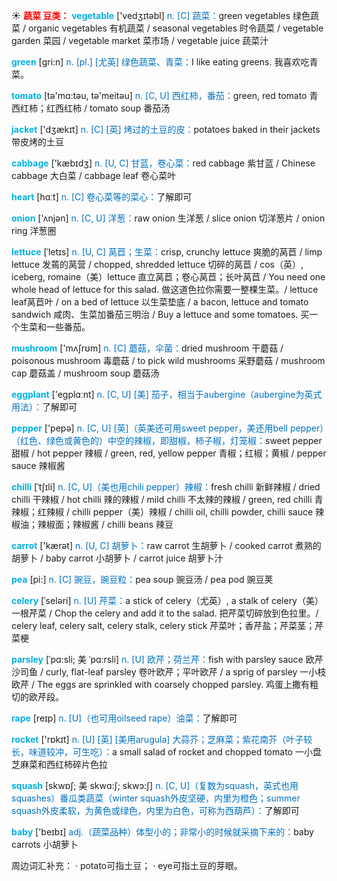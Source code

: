 ☀ <font color="red">**蔬菜 豆类：**</font>
<font color="sky blue">**vegetable**</font> ['vedӡɪtəbl] 
<font color="#0070c0">n. [C] 蔬菜：</font>green vegetables 绿色蔬菜 / organic vegetables 有机蔬菜 / seasonal vegetables 时令蔬菜 / vegetable garden 菜园 / vegetable market 菜市场 / vegetable juice 蔬菜汁

<font color="sky blue">**green**</font> [ɡri:n] 
<font color="#0070c0">n. [pl.] [尤英] 绿色蔬菜、青菜：</font>I like eating greens. 我喜欢吃青菜。

<font color="sky blue">**tomato**</font> [tə'mɑ:təu, tə'meitəu] 
<font color="#0070c0">n. [C, U] 西红柿，番茄：</font>green, red tomato 青西红柿；红西红柿 / tomato soup 番茄汤

<font color="sky blue">**jacket**</font> ['dӡækɪt] 
<font color="#0070c0">n. [C] [英] 烤过的土豆的皮：</font>potatoes baked in their jackets 带皮烤的土豆

<font color="sky blue">**cabbage**</font> ['kæbɪdӡ] 
<font color="#0070c0">n. [U, C] 甘蓝，卷心菜：</font>red cabbage 紫甘蓝 / Chinese cabbage 大白菜 / cabbage leaf 卷心菜叶

<font color="sky blue">**heart**</font> [hɑːt] 
<font color="#0070c0">n. [C] 卷心菜等的菜心：</font>了解即可

<font color="sky blue">**onion**</font> ['ʌnjən] 
<font color="#0070c0">n. [C, U] 洋葱：</font>raw onion 生洋葱 / slice onion 切洋葱片 / onion ring 洋葱圈
           
<font color="sky blue">**lettuce**</font> [ˈletɪs]
<font color="#0070c0">n. [U, C] 莴苣；生菜：</font>crisp, crunchy lettuce 爽脆的莴苣 / limp lettuce 发蔫的莴营 / chopped, shredded lettuce 切碎的莴苣 / cos（英）, iceberg, romaine（美）lettuce 直立莴苣；卷心莴苣；长叶莴苣 / You need one whole head of lettuce for this salad. 做这道色拉你需要一整棵生菜。/ lettuce leaf莴苣叶 / on a bed of lettuce 以生菜垫底 / a bacon, lettuce and tomato sandwich 咸肉、生菜加番茄三明治 / Buy a lettuce and some tomatoes. 买一个生菜和一些番茄。

<font color="sky blue">**mushroom**</font> ['mʌʃrʊm] 
<font color="#0070c0">n. [C] 蘑菇，伞菌：</font>dried mushroom 干蘑菇 / poisonous mushroom 毒蘑菇 / to pick wild mushrooms 采野蘑菇 / mushroom cap 蘑菇盖 / mushroom soup 蘑菇汤

<font color="sky blue">**eggplant**</font> ['eɡplɑːnt] 
<font color="#0070c0">n. [C, U] [美] 茄子，相当于aubergine（aubergine为英式用法）：</font>了解即可
           
<font color="sky blue">**pepper**</font> ['pepə]
<font color="#0070c0">n. [C, U] [英]（英美还可用sweet pepper，美还用bell pepper）（红色、绿色或黄色的）中空的辣椒，即甜椒，柿子椒，灯笼椒：</font>sweet pepper 甜椒 / hot pepper 辣椒 / green, red, yellow pepper 青椒；红椒；黄椒 / pepper sauce 辣椒酱
           
<font color="sky blue">**chilli**</font> [ˈtʃɪli]
<font color="#0070c0">n. [C, U]（美也用chili pepper）辣椒：</font>fresh chilli 新鲜辣椒 / dried chilli 干辣椒 / hot chilli 辣的辣椒 / mild chilli 不太辣的辣椒 / green, red chilli 青辣椒；红辣椒 / chilli pepper（美）辣椒 / chilli oil, chilli powder, chilli sauce 辣椒油；辣椒面；辣椒酱 / chilli beans 辣豆

<font color="sky blue">**carrot**</font> ['kærət] 
<font color="#0070c0">n. [U, C] 胡萝卜：</font>raw carrot 生胡萝卜 / cooked carrot 煮熟的胡萝卜 / baby carrot 小胡萝卜 / carrot juice 胡萝卜汁

<font color="sky blue">**pea**</font> [pi:] 
<font color="#0070c0">n. [C] 豌豆，豌豆粒：</font>pea soup 豌豆汤 / pea pod 豌豆荚 
           
<font color="sky blue">**celery**</font> [ˈseləri]
<font color="#0070c0">n. [U] 芹菜：</font>a stick of celery（尤英）, a stalk of celery（美）一根芹菜 / Chop the celery and add it to the salad. 把芹菜切碎放到色拉里。/ celery leaf, celery salt, celery stalk, celery stick 芹菜叶；香芹盐；芹菜茎；芹菜梗
           
<font color="sky blue">**parsley**</font> [ˈpɑ:sli; 美 ˈpɑ:rsli]
<font color="#0070c0">n. [U] 欧芹；荷兰芹：</font>fish with parsley sauce 欧芹沙司鱼 / curly, flat-leaf parsley 卷叶欧芹；平叶欧芹 / a sprig of parsley 一小枝欧芹 / The eggs are sprinkled with coarsely chopped parsley. 鸡蛋上撒有粗切的欧芹段。
           
<font color="sky blue">**rape**</font> [reɪp]
<font color="#0070c0">n. [U]（也可用oilseed rape）油菜：</font>了解即可

<font color="sky blue">**rocket**</font> ['rɒkɪt] 
<font color="#0070c0">n. [U] [英] [美用arugula] 大蒜芥；芝麻菜；紫花南芥（叶子较长，味道较冲，可生吃）：</font>a small salad of rocket and chopped tomato 一小盘芝麻菜和西红柿碎片色拉
           
<font color="sky blue">**squash**</font> [skwɒʃ; 美 skwɑ:ʃ; skwɔ:ʃ]
<font color="#0070c0">n. [C, U]（复数为squash，英式也用squashes）番瓜类蔬菜（winter squash外皮坚硬，内里为橙色；summer squash外皮柔软，为黄色或绿色，内里为白色，可称为西葫芦）：</font>了解即可

<font color="sky blue">**baby**</font> ['beɪbɪ] 
<font color="#0070c0">adj.（蔬菜品种）体型小的；非常小的时候就采摘下来的：</font>baby carrots 小胡萝卜

周边词汇补充：
· potato可指土豆；
· eye可指土豆的芽眼。
